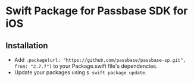 # Swift Package for Passbase SDK for iOS

## Installation

- Add `.package(url: "https://github.com/passbase/passbase-sp.git", from: "2.7.7")` to your Package.swift file's dependencies.
- Update your packages using `$ swift package update`.
